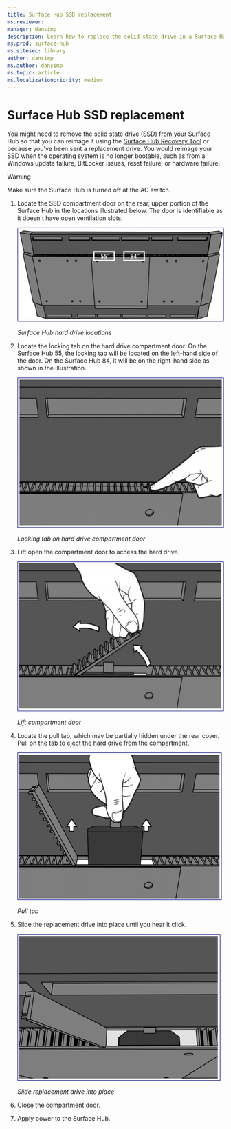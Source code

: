 ```yaml
---
title: Surface Hub SSD replacement
ms.reviewer: 
manager: dansimp
description: Learn how to replace the solid state drive in a Surface Hub.
ms.prod: surface-hub
ms.sitesec: library
author: dansimp
ms.author: dansimp
ms.topic: article
ms.localizationpriority: medium
---
```


# Surface Hub SSD replacement

You might need to remove the solid state drive (SSD) from your Surface Hub so that you can reimage it using the [Surface Hub Recovery Tool](surface-hub-recovery-tool.md) or because you've been sent a replacement drive. You would reimage your SSD when the operating system is no longer bootable, such as from a Windows update failure, BitLocker issues, reset failure, or hardware failure. 


>[!WARNING]
>Make sure the Surface Hub is turned off at the AC switch.

1. Locate the SSD compartment door on the rear, upper portion of the Surface Hub in the locations illustrated below. The door is identifiable as it doesn't have open ventilation slots.

    ![SSD compartment door](images/ssd-location.png)

    *Surface Hub hard drive locations*

2. Locate the locking tab on the hard drive compartment door. On the Surface Hub 55, the locking tab will be located on the left-hand side of the door. On the Surface Hub 84, it will be on the right-hand side as shown in the illustration.

    ![SSD compartment locking tab](images/ssd-lock-tab.png)

    *Locking tab on hard drive compartment door*

3. Lift open the compartment door to access the hard drive.

    ![Lift](images/ssd-lift-door.png)

    *Lift compartment door*

4. Locate the pull tab, which may be partially hidden under the rear cover. Pull on the tab to eject the hard drive from the compartment.

    ![Pull](images/ssd-pull-tab.png)

    *Pull tab*

5. Slide the replacement drive into place until you hear it click.

    ![Slide in drive](images/ssd-click.png)
    
    *Slide replacement drive into place*

6. Close the compartment door.

7. Apply power to the Surface Hub.
